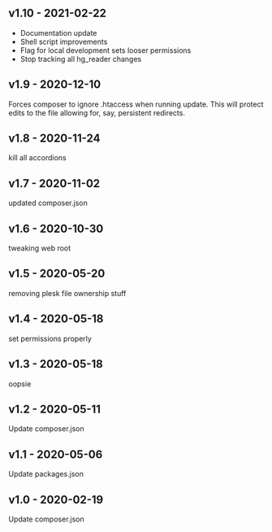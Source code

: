 
v1.10 - 2021-02-22
------------------
- Documentation update
- Shell script improvements
- Flag for local development sets looser permissions
- Stop tracking all hg_reader changes

v1.9 - 2020-12-10
-----------------
Forces composer to ignore .htaccess when running update. This will protect edits
to the file allowing for, say, persistent redirects.

v1.8 - 2020-11-24
-----------------
kill all accordions

v1.7 - 2020-11-02
-----------------
updated composer.json

v1.6 - 2020-10-30
-----------------
tweaking web root

v1.5 - 2020-05-20
-----------------
removing plesk file ownership stuff

v1.4 - 2020-05-18
-----------------
set permissions properly

v1.3 - 2020-05-18
-----------------
oopsie

v1.2 - 2020-05-11
-----------------
Update composer.json

v1.1 - 2020-05-06
-----------------
Update packages.json

v1.0 - 2020-02-19
-----------------
Update composer.json
